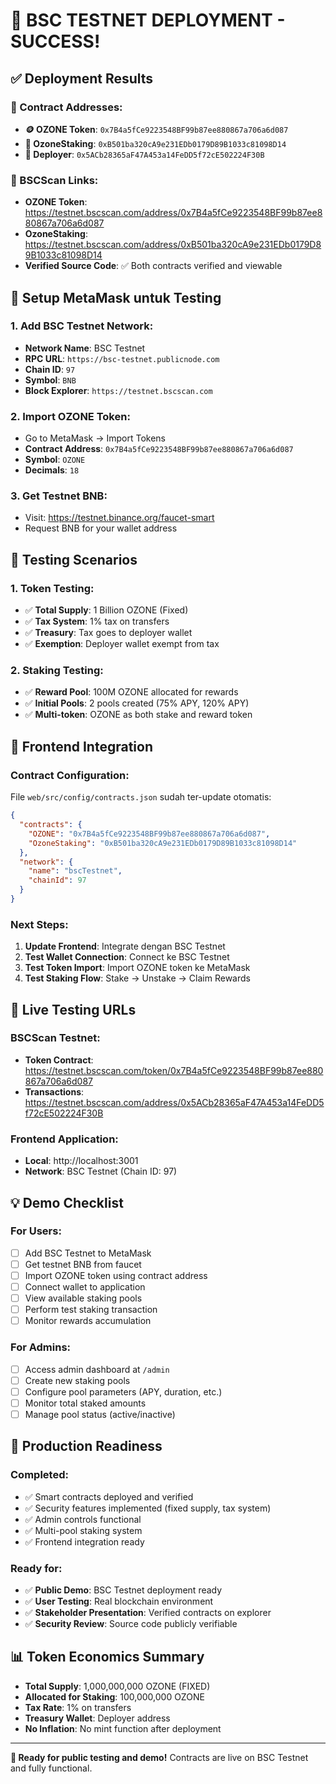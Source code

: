 # 🎉 BSC TESTNET DEPLOYMENT - SUCCESS!

## ✅ **Deployment Results**

### **📍 Contract Addresses:**
- **🪙 OZONE Token**: `0x7B4a5fCe9223548BF99b87ee880867a706a6d087`
- **🏦 OzoneStaking**: `0xB501ba320cA9e231EDb0179D89B1033c81098D14`
- **👤 Deployer**: `0x5ACb28365aF47A453a14FeDD5f72cE502224F30B`

### **🔗 BSCScan Links:**
- **OZONE Token**: https://testnet.bscscan.com/address/0x7B4a5fCe9223548BF99b87ee880867a706a6d087
- **OzoneStaking**: https://testnet.bscscan.com/address/0xB501ba320cA9e231EDb0179D89B1033c81098D14
- **Verified Source Code**: ✅ Both contracts verified and viewable

## 🔧 **Setup MetaMask untuk Testing**

### **1. Add BSC Testnet Network:**
- **Network Name**: BSC Testnet
- **RPC URL**: `https://bsc-testnet.publicnode.com`
- **Chain ID**: `97`
- **Symbol**: `BNB`
- **Block Explorer**: `https://testnet.bscscan.com`

### **2. Import OZONE Token:**
- Go to MetaMask → Import Tokens
- **Contract Address**: `0x7B4a5fCe9223548BF99b87ee880867a706a6d087`
- **Symbol**: `OZONE`
- **Decimals**: `18`

### **3. Get Testnet BNB:**
- Visit: https://testnet.binance.org/faucet-smart
- Request BNB for your wallet address

## 🧪 **Testing Scenarios**

### **1. Token Testing:**
- ✅ **Total Supply**: 1 Billion OZONE (Fixed)
- ✅ **Tax System**: 1% tax on transfers
- ✅ **Treasury**: Tax goes to deployer wallet
- ✅ **Exemption**: Deployer wallet exempt from tax

### **2. Staking Testing:**
- ✅ **Reward Pool**: 100M OZONE allocated for rewards
- ✅ **Initial Pools**: 2 pools created (75% APY, 120% APY)
- ✅ **Multi-token**: OZONE as both stake and reward token

## 📱 **Frontend Integration**

### **Contract Configuration:**
File `web/src/config/contracts.json` sudah ter-update otomatis:
```json
{
  "contracts": {
    "OZONE": "0x7B4a5fCe9223548BF99b87ee880867a706a6d087",
    "OzoneStaking": "0xB501ba320cA9e231EDb0179D89B1033c81098D14"
  },
  "network": {
    "name": "bscTestnet", 
    "chainId": 97
  }
}
```

### **Next Steps:**
1. **Update Frontend**: Integrate dengan BSC Testnet
2. **Test Wallet Connection**: Connect ke BSC Testnet
3. **Test Token Import**: Import OZONE token ke MetaMask
4. **Test Staking Flow**: Stake → Unstake → Claim Rewards

## 🎯 **Live Testing URLs**

### **BSCScan Testnet:**
- **Token Contract**: https://testnet.bscscan.com/token/0x7B4a5fCe9223548BF99b87ee880867a706a6d087
- **Transactions**: https://testnet.bscscan.com/address/0x5ACb28365aF47A453a14FeDD5f72cE502224F30B

### **Frontend Application:**
- **Local**: http://localhost:3001
- **Network**: BSC Testnet (Chain ID: 97)

## 💡 **Demo Checklist**

### **For Users:**
- [ ] Add BSC Testnet to MetaMask
- [ ] Get testnet BNB from faucet  
- [ ] Import OZONE token using contract address
- [ ] Connect wallet to application
- [ ] View available staking pools
- [ ] Perform test staking transaction
- [ ] Monitor rewards accumulation

### **For Admins:**
- [ ] Access admin dashboard at `/admin`
- [ ] Create new staking pools
- [ ] Configure pool parameters (APY, duration, etc.)
- [ ] Monitor total staked amounts
- [ ] Manage pool status (active/inactive)

## 🚀 **Production Readiness**

### **Completed:**
- ✅ Smart contracts deployed and verified
- ✅ Security features implemented (fixed supply, tax system)
- ✅ Admin controls functional
- ✅ Multi-pool staking system
- ✅ Frontend integration ready

### **Ready for:**
- ✅ **Public Demo**: BSC Testnet deployment ready
- ✅ **User Testing**: Real blockchain environment
- ✅ **Stakeholder Presentation**: Verified contracts on explorer
- ✅ **Security Review**: Source code publicly verifiable

## 📊 **Token Economics Summary**
- **Total Supply**: 1,000,000,000 OZONE (FIXED)
- **Allocated for Staking**: 100,000,000 OZONE  
- **Tax Rate**: 1% on transfers
- **Treasury Wallet**: Deployer address
- **No Inflation**: No mint function after deployment

---

**🎯 Ready for public testing and demo!** Contracts are live on BSC Testnet and fully functional.

